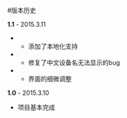 #版本历史

**1.1** - 2015.3.11

 - + 添加了本地化支持
 - * 修复了中文设备名无法显示的bug
 - * 界面的细微调整

**1.0** - 2015.3.10

 - 项目基本完成
